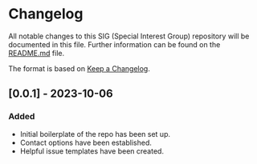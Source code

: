 # Changelog

All notable changes to this SIG (Special Interest Group) repository will be documented in this file.
Further information can be found on the [README.md](README.md) file.

The format is based on [Keep a Changelog](https://keepachangelog.com/en/1.0.0/).

## [0.0.1] - 2023-10-06

### Added

- Initial boilerplate of the repo has been set up.
- Contact options have been established.
- Helpful issue templates have been created.
